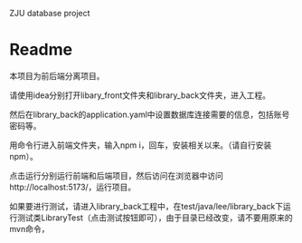 ZJU database project
# Readme

本项目为前后端分离项目。

请使用idea分别打开libary_front文件夹和library_back文件夹，进入工程。

然后在library_back的application.yaml中设置数据库连接需要的信息，包括账号密码等。

用命令行进入前端文件夹，输入npm i，回车，安装相关以来。（请自行安装npm）。

点击运行分别运行前端和后端项目，然后访问在浏览器中访问http://localhost:5173/，运行项目。

如果要进行测试，请进入library_back工程中，在test/java/lee/library_back下运行测试类LibraryTest（点击测试按钮即可），由于目录已经改变，请不要用原来的mvn命令，

